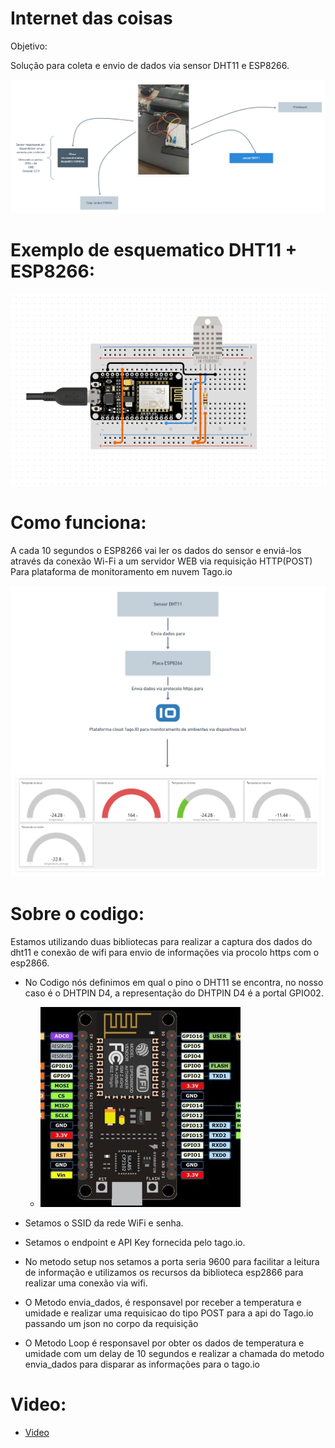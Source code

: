 # Internet das coisas

Objetivo:

  Solução para coleta e envio de dados  via sensor DHT11 e ESP8266.

![Fluxo](/assets/imgReal.png)

# Exemplo de esquematico DHT11 + ESP8266:

![Fluxo](/assets/esquematico.PNG)

# Como funciona:

A cada 10 segundos o ESP8266 vai ler os dados do sensor e enviá-los 
através da conexão Wi-Fi a um servidor WEB via requisição HTTP(POST) Para
plataforma de monitoramento em nuvem Tago.io

![Fluxo](/assets/img.png)

# Sobre o codigo:

  Estamos utilizando duas bibliotecas para realizar a captura dos dados do dht11 
  e conexão de wifi para envio de informações via procolo https com o esp2866.
    
   - No Codigo nós definimos em qual o pino o DHT11 se encontra, no nosso caso é o DHTPIN D4, a 
     representação do DHTPIN D4 é a portal GPIO02.   
     
     - ![circuito](/assets/circuito.jpg)
     
   - Setamos o SSID da rede WiFi e senha.
   
   - Setamos o endpoint e API Key fornecida pelo tago.io.
    
   - No metodo setup nos setamos a porta seria 9600 para facilitar a leitura de informação e 
     utilizamos os recursos da biblioteca esp2866 para realizar uma conexão via wifi.
     
   - O Metodo envia_dados, é responsavel por receber a temperatura e umidade e realizar uma requisicao do tipo POST para a api do Tago.io
     passando um json no corpo da requisição
     
   - O Metodo Loop é responsavel por obter os dados de temperatura e umidade com um delay de 10 segundos e realizar a chamada do metodo envia_dados
     para disparar as informações para o tago.io
     
      
# Video:

  - [Video](https://www.youtube.com/watch?v=Rnye98CtzP4 "Montagem")







  


